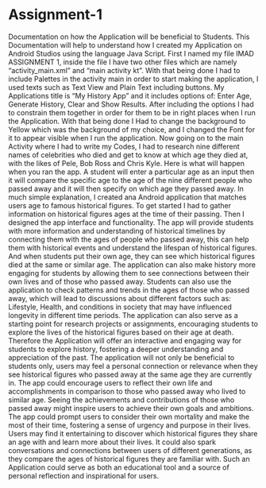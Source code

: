 # Assignment-1
Documentation on how the Application will be beneficial to Students.
This Documentation will help to understand how I created my Application on Android Studios using the language Java Script. First I named my file IMAD ASSIGNMENT 1, inside the file I have two other files which are namely “activity_main.xml” and “main activity kt”. With that being done I had to include Palettes in the activity main in order to start making the application, I used texts such as Text View and Plain Text including buttons.
My Applications title is “My History App” and it includes options of: Enter Age, Generate History, Clear and Show Results. After including the options I had to constrain them together in order for them to be in right places when I run the Application. With that being done I Had to change the background to Yellow which was the background of my choice, and I changed the Font for it to appear visible when I run the application. 
Now going on to the main Activity where I had to write my Codes, I had to research nine different names of celebrities who died and get to know at which age they died at, with the likes of Pele, Bob Ross and Chris Kyle. 
Here is what will happen when you ran the app. A student will enter a particular age as an input then it will compare the specific age to the age of the nine different people who passed away and it will then specify on which age they passed away. In much simple explanation, I created ana Android application that matches users age to famous historical figures. To get started I had to gather information on historical figures ages at the time of their passing. Then I designed the app interface and functionality. 
The app will provide students with more information and understanding of historical timelines by connecting them with the ages of people who passed away, this can help them with historical events and understand the lifespan of historical figures. And when students put their own age, they can see which historical figures died at the same or similar age.
The application can also make history more engaging for students by allowing them to see connections between their own lives and of those who passed away. Students can also use the application to check patterns and trends in the ages of those who passed away, which will  lead to discussions about different factors such as: Lifestyle, Health, and conditions in society that may have influenced longevity in different time periods.
The application can also serve as a starting point for research projects or assignments, encouraging students to explore the lives of the historical figures based on their age at death.
Therefore the Application will offer an interactive and engaging way for students to explore history, fostering a deeper understanding and appreciation of the past.
 The application will not only be beneficial to students only, users may feel a personal connection or relevance when they see historical figures who passed away at the same age they are currently in. The app could encourage users to reflect their own life and accomplishments in comparison to those who passed away who lived to similar age. Seeing the achievements and contributions of those who passed away might inspire users to achieve their own goals and ambitions.
The app could prompt users to consider their own mortality and make the most of their time, fostering a sense of urgency and purpose in their lives. Users may find it entertaining to discover which historical figures they share an age with and learn more about their lives. It could also spark conversations and connections between users of different generations, as they compare the ages of historical figures they are familiar with.
Such an Application could serve as both an educational tool and a source of personal reflection and inspirational for users. 
